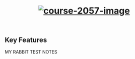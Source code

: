 <h1 align="center">
  <br>
	<a href="https://ibb.co/8zrNj1q"><img src="https://ibb.co/8zrNj1q" alt="course-2057-image" border="0"></a>
  <br>
  <br>
</h1>

## Key Features
MY RABBIT TEST NOTES